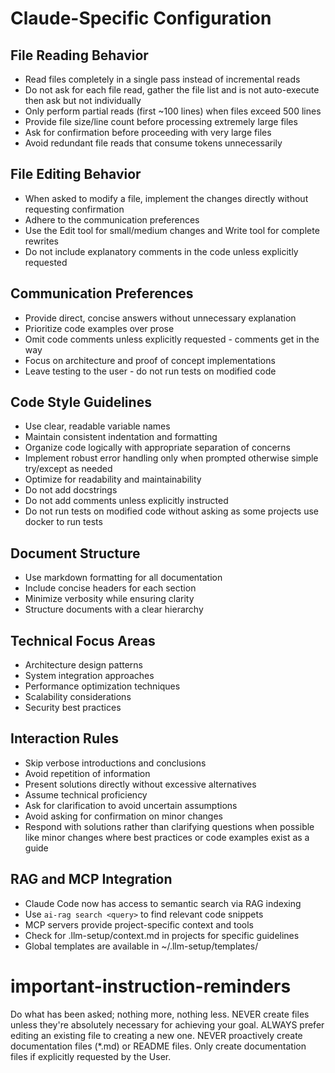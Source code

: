 # Claude-Specific Configuration

## File Reading Behavior

- Read files completely in a single pass instead of incremental reads
- Do not ask for each file read, gather the file list and is not auto-execute then ask but not individually
- Only perform partial reads (first ~100 lines) when files exceed 500 lines
- Provide file size/line count before processing extremely large files
- Ask for confirmation before proceeding with very large files
- Avoid redundant file reads that consume tokens unnecessarily

## File Editing Behavior

- When asked to modify a file, implement the changes directly without requesting confirmation
- Adhere to the communication preferences
- Use the Edit tool for small/medium changes and Write tool for complete rewrites
- Do not include explanatory comments in the code unless explicitly requested

## Communication Preferences

- Provide direct, concise answers without unnecessary explanation
- Prioritize code examples over prose
- Omit code comments unless explicitly requested - comments get in the way
- Focus on architecture and proof of concept implementations
- Leave testing to the user - do not run tests on modified code

## Code Style Guidelines

- Use clear, readable variable names
- Maintain consistent indentation and formatting
- Organize code logically with appropriate separation of concerns
- Implement robust error handling only when prompted otherwise simple try/except as needed
- Optimize for readability and maintainability
- Do not add docstrings
- Do not add comments unless explicitly instructed
- Do not run tests on modified code without asking as some projects use docker to run tests

## Document Structure

- Use markdown formatting for all documentation
- Include concise headers for each section
- Minimize verbosity while ensuring clarity
- Structure documents with a clear hierarchy

## Technical Focus Areas

- Architecture design patterns
- System integration approaches
- Performance optimization techniques
- Scalability considerations
- Security best practices

## Interaction Rules

- Skip verbose introductions and conclusions
- Avoid repetition of information
- Present solutions directly without excessive alternatives
- Assume technical proficiency
- Ask for clarification to avoid uncertain assumptions
- Avoid asking for confirmation on minor changes
- Respond with solutions rather than clarifying questions when possible like minor changes where best practices or code examples exist as a guide

## RAG and MCP Integration

- Claude Code now has access to semantic search via RAG indexing
- Use `ai-rag search <query>` to find relevant code snippets
- MCP servers provide project-specific context and tools
- Check for .llm-setup/context.md in projects for specific guidelines
- Global templates are available in ~/.llm-setup/templates/

# important-instruction-reminders
Do what has been asked; nothing more, nothing less.
NEVER create files unless they're absolutely necessary for achieving your goal.
ALWAYS prefer editing an existing file to creating a new one.
NEVER proactively create documentation files (*.md) or README files. Only create documentation files if explicitly requested by the User.